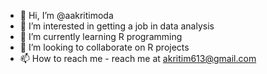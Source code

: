 - 👋 Hi, I’m @aakritimoda
- 👀 I’m interested in getting a job in data analysis
- 🌱 I’m currently learning R programming
- 💞️ I’m looking to collaborate on R projects
- 📫 How to reach me - reach me at akritim613@gmail.com

<!---
aakritimoda/aakritimoda is a ✨ special ✨ repository because its `README.md` (this file) appears on your GitHub profile.
You can click the Preview link to take a look at your changes.
--->
